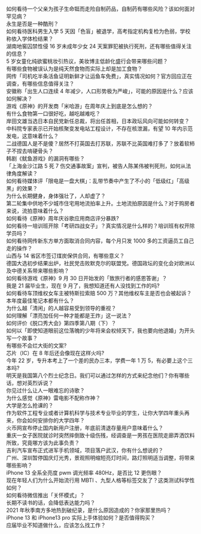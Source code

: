 如何看待一个父亲为孩子生命铤而走险自制药品，自制药有哪些风险？该如何面对罕见病？  
永生是否是一种酷刑？  
如何看待医科男生入学 5 天因「色盲」被退学，高考指定机构复检为色弱，学校称依入学体检结果？  
湖南地窖囚禁性侵 16 岁未成年少女 24 天案罪犯被执行死刑，还有哪些值得关注的信息？  
5 岁女童化纯欲蜜桃妆引热议，美妆博主低龄化盛行会带来哪些问题？  
有哪些食物被误认为是纯天然食物而实际上却是加工食物？  
网传「司机吃半条活鱼证明新鲜才让运鱼车免费」，真实情况如何？官方回应正在调查，有哪些信息值得关注？  
安徽称「出生人口连续 4 年减少，人口形势极为严峻」，可能的原因是什么？应该如何解决？  
游戏《原神》的开发商「米哈游」在周年庆上到底是怎么想的？  
有什么食物第一口很好吃，越吃越难吃？  
岸田文雄当选日本自民党新任总裁，将出任首相，日本政坛风向可能如何转变？  
中科院专家表示已开始核聚变发电站工程设计，不存在核泄漏，有望 10 年内示范发电，这意味着什么？  
二战德国人是不是傻？居然不打英国去打苏联，苏联不比英国难打多了？放着软柿子不捏去啃硬骨头？  
韩剧《鱿鱼游戏》的漏洞有哪些？  
「上海金沙江路 5 死 7 伤交通事故案」宣判，被告人陈某伟被判死刑，如何从法律角度解读？  
如何看待媒体评「限电是一盘大棋」：乱带节奏中产生了不小的「低级红」「高级黑」的效果？  
为什么长期健身，身体强壮了，人却虚了？  
第二轮集中供地不少城市住宅用地流拍率上升。土地流拍原因是什么？对于购房者来说，流拍意味着什么？  
如何看待《原神》周年庆谷歌应用商店评分暴跌?  
如何看待一培训班开除「考研四战女子」？真实情况是什么样的？培训班有权开除学员吗？  
如何看待网传新东方单方面取消合同内容，每个月只发 1000 多的工资逼员工自己走的操作？  
山西与 14 省区市签订煤炭保供合同，有哪些意义？  
德国大选初步结果出炉，社民党击败默克尔的联盟党。德国政坛的变化会对欧洲以及中德关系带来哪些影响？  
如何看待游戏《原神》9 月 30 日开始发的「致旅行者的感恩答谢」？  
我是 21 届毕业生，现在 9 月了，我想知道还有人没找到工作的吗?  
如何看待车顶维权女车主被特斯拉索赔 500 万？其他维权车主是否也会被起诉？  
本年度最佳笔记本都有什么？  
为什么越「清闲」的人越容易受到领导的重视？  
如何理解「漂亮加任何一种才能都是王炸」这一说法？  
如何评价《脱口秀大会》第四季第八期（下）？  
如何以「即使知道眼前这位落魄的少年将来会权倾天下，我也要向他退婚」为开头写一个故事？  
有哪些不会烂大街的文案?  
芯片（IC）在 8 年后还会像现在这样火吗?  
今年 22 岁，专升本考上了一个差的民办三本，学费一年 1 万 5，有必要上这个三本吗?  
明天是我国第八个烈士纪念日。我们可以通过怎样的方式来纪念他们？你有哪些话，想对英烈诉说？  
你见过什么让人一眼难忘的诗歌？  
为什么感觉《原神》雷电影不配称作神？  
大学是怎么抢课的？  
作为软件工程专业或者计算机科学与技术专业毕业的学生，让你大学四年重头再来，你会如何安排你的大学四年？  
火币网宣布停止国内新用户注册，年底前清退存量用户意味着什么？  
重庆一女子医院就诊时突然摔倒致十级伤残，经调查是一男孩在医院走廊弄洒饮料所致，究竟哪方该为此事负责？  
吉利汽车宣布正式进军手机领域，项目落户武汉，你有什么想说的？  
广州、深圳暂停国庆灯光秀，景观照明缩短亮灯时间，路灯照明适当调整，将带来哪些影响？  
iPhone 13 全系全亮度 pwm 调光频率 480Hz，是否比 12 更伤眼？  
现在年轻人们为什么开始流行用 MBTI 、九型人格等标签交友了？这类测试科学性如何？  
如何看待微信推出「关怀模式」？  
长期不读书的话，会降低表达能力吗？  
2021 年秋季南方多地热到破纪录，是什么原因造成的？你家那里热吗？  
iPhone 13 和 iPhone13 pro 实际上手体验如何？是否值得购买？  
应届毕业不知道做什么，应该怎么找工作？  
